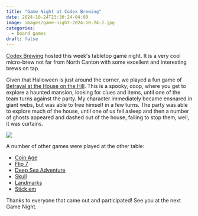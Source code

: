 ```yaml
---
title: "Game Night at Codex Brewing"
date: 2024-10-24T23:30:24-04:00
image: images/game-night-2024-10-24-2.jpg
categories:
  - board games
draft: false
---
```


[Codex Brewing](https://www.codexbrewing.com) hosted this week's tabletop game
night. It is a very cool micro-brew not far from North Canton with some
excellent and interesting brews on tap.

Given that Halloween is just around the corner, we played a fun game of
[Betrayal at the House on the
Hill](https://boardgamegeek.com/boardgame/10547/betrayal-at-house-on-the-hill).
This is a spooky, coop, where you get to explore a haunted mansion, looking for
clues and items, until one of the team turns against the party.  My character
immediately became ensnared in giant webs, but was able to free himself in a few
turns.  The party was able to explore much of the house, until one of us fell
asleep and then a number of ghosts appeared and dashed out of the house,
failing to stop them, well, it was curtains.

![](/images/game-night-2024-10-24-1.jpg)

A number of other games were played at the other table:

* [Coin Age](https://boardgamegeek.com/boardgame/146130/coin-age)
* [Flip 7](https://boardgamegeek.com/boardgame/420087/flip-7)
* [Deep Sea Adventure](https://boardgamegeek.com/boardgame/169654/deep-sea-adventure)
* [Skull](https://boardgamegeek.com/boardgame/92415/skull)
* [Landmarks](https://boardgamegeek.com/boardgame/421374/landmarks)
* [Stick em](https://boardgamegeek.com/boardgame/354/stick-em)

Thanks to everyone that came out and participated! See you at the next Game
Night.
